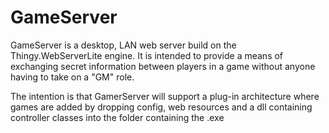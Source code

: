 # GameServer
GameServer is a desktop, LAN web server build on the Thingy.WebServerLite engine. It is intended to provide a means of exchanging secret information between players in a game without anyone having to take on a "GM" role.

The intention is that GamerServer will support a plug-in architecture where games are added by dropping config, web resources and a dll containing controller classes into the folder containing the .exe
